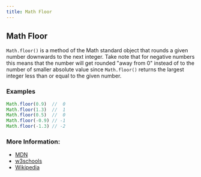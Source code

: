 ```yaml
---
title: Math Floor
---
```

## Math Floor

`Math.floor()` is a method of the Math standard object that rounds a given number downwards to the next integer. Take note that for negative numbers this means that the number will get rounded "away from 0" instead of to the number of smaller absolute value since `Math.floor()` returns the largest integer less than or equal to the given number.

### Examples
```javascript
Math.floor(0.9)  //  0
Math.floor(1.3)  //  1
Math.floor(0.5)  //  0
Math.floor(-0.9) // -1
Math.floor(-1.3) // -2
```

### More Information:
* [MDN](https://developer.mozilla.org/en-US/docs/Web/JavaScript/Reference/Global_Objects/Math/floor)
* [w3schools](https://www.w3schools.com/jsref/jsref_floor.asp)
* [Wikipedia](https://en.wikipedia.org/wiki/Floor_and_ceiling_functions)

